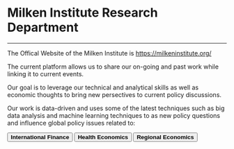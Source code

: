 <H1><b>Milken Institute Research Department </b></H1><Hr>
The Offical Website of the Milken Institute is <a href="https://milkeninstitute.org/" target="_blank">https://milkeninstitute.org/</a>


The current platform allows us to share our on-going and past work while linking it to current events.

Our goal is to leverage our technical and analytical skills as well as economic thoughts to bring new persectives to current policy discussions. 


Our work is data-driven and uses some of the latest techniques such as big data analysis and machine learning techniques to as new policy questions and influence global policy issues related to:<Br>
 
<button class="button button2"><b>International Finance</b></button> <button class="button button2"><b>Health Economics</b></button> <button class="button button2"><b>Regional Economics</b></button>


